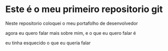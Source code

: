 # Este é o meu primeiro repositorio git

Neste repositorio coloquei o meu portafolho de desenvolvedor

agora eu quero falar mais sobre mim, e o que eu quero falar é

eu tinha esquecido o que eu queria falar